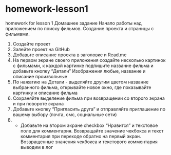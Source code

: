 # homework-lesson1
homework for lesson 1
Домашнее задание
Начало работы над приложением по поиску фильмов. Создание проекта и страницы с фильмами.
1. Создайте проект
2. Залейте проект на GitHub
3. Добавьте описание проекта в заголовке и Read.me
4. На первом экране своего приложения создайте несколько картинок с фильмами, к каждой картинке подпишите название фильма и добавьте кнопку “Детали”
Изображения любые, название и описание произвольные
5. По нажатию на Детали - выделяйте другим цветом название выбранного фильма, открывайте новое окно, где показывайте картинку и описание фильма
6. Сохраняйте выделение фильма при возвращении со второго экрана и при повороте экрана
7. Добавьте кнопку “Пригласить друга” и отправляйте приглашение по вашему выбору (почта, смс, социальные сети)
8. * Добавьте на втором экране checkbox “Нравится” и текстовое поле для комментария. 
Возвращайте значение чекбокса и текст комментария при переходе обратно на первый экран. 
Возвращенные значения чекбокса и текстового комментария выводим в лог
